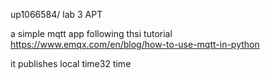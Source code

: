 up1066584/ lab 3 APT 

a simple mqtt app following thsi tutorial https://www.emqx.com/en/blog/how-to-use-mqtt-in-python

it publishes local time32 time